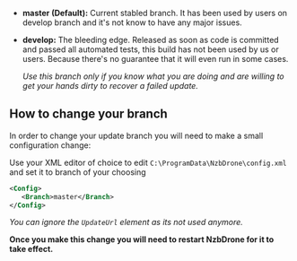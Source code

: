 - **master (Default):** Current stabled branch. It has been used by users on develop branch and it's not know to have any major issues.


- **develop:** The bleeding edge. Released as soon as code is committed and passed all automated tests, this build has not been used by us or users. Because there's no guarantee that it will even run in some cases. 

	*Use this branch only if you know what you are doing and are willing to get your hands dirty to recover a failed update.*

 




## How to change your branch ##

In order to change your update branch you will need to make a small configuration change:

Use your XML editor of choice to edit `C:\ProgramData\NzbDrone\config.xml` and set it to branch of your choosing
 

```xml
<Config>
   <Branch>master</Branch>
</Config>
```

*You can ignore the `UpdateUrl` element as its not used anymore.*

**Once you make this change you will need to restart NzbDrone for it to take effect.**